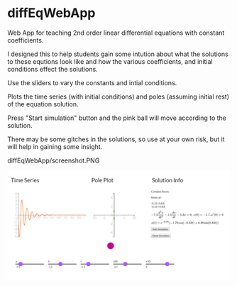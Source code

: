 # diffEqWebApp

Web App for teaching 2nd order linear differential equations with constant coefficients.

I designed this to help students gain some intution about what the solutions to these equtions look like and how the various coefficients, and initial conditions effect the solutions.

Use the sliders to vary the constants and intial conditions.

Plots the time series (with initial conditions) and poles (assuming initial rest) of the equation solution.

Press "Start simulation" button and the pink ball will move according to the solution.

There may be some gitches in the solutions, so use at your own risk, but it will help in gaining some insight.

diffEqWebApp/screenshot.PNG

![Alt text](screenshot.png)
